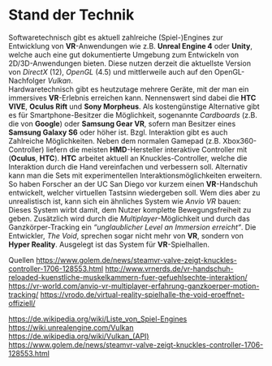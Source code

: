 # Stand der Technik

Softwaretechnisch gibt es aktuell zahlreiche (Spiel-)Engines zur Entwicklung von **VR**-Anwendungen wie z.B. **Unreal Engine 4** oder **Unity**, welche auch eine gut dokumentierte Umgebung zum Entwickeln von 2D/3D-Anwendungen bieten. Diese nutzen derzeit die aktuellste Version von *DirectX* (12), *OpenGL* (4.5) und mittlerweile auch auf den OpenGL-Nachfolger *Vulkan*.  
Hardwaretechnisch gibt es heutzutage mehrere Geräte, mit der man ein immersives **VR**-Erlebnis erreichen kann. Nennenswert sind dabei die **HTC VIVE**, **Oculus Rift** und **Sony Morpheus**. Als kostengünstige Alternative gibt es für Smartphone-Besitzer die Möglichkeit, sogenannte *Cardboards* (z.B. die von **Google**) oder **Samsung Gear VR**, sofern man Besitzer eines **Samsung Galaxy S6** oder höher ist. 
Bzgl. Interaktion gibt es auch Zahlreiche Möglichkeiten. Neben dem normalen Gamepad (z.B. Xbox360-Controller) liefern die meisten **HMD**-Hersteller interaktive Controller mit (**Oculus**, **HTC**). **HTC** arbeitet aktuell an Knuckles-Controller, welche die Interaktion durch die Hand vereinfachen und verbessern soll. Alternativ kann man die Sets mit experimentellen Interaktionsmöglichkeiten erweitern. So haben Forscher an der UC San Diego vor kurzem einen **VR**-Handschuh entwickelt, welcher virtuellen Tastsinn wiedergeben soll. Wem dies aber zu unrealistisch ist, kann sich ein ähnliches System wie *Anvio VR* bauen: Dieses System wirbt damit, dem Nutzer komplette Bewegungsfreiheit zu geben. Zusätzlich wird durch die *Multiplayer*-Möglichkeit und durch das Ganzkörper-Tracking ein *“unglaublicher Level an Immersion erreicht“*. Die Entwickler, *The Void*, sprechen sogar nicht mehr von **VR**, sondern von **Hyper Reality**. Ausgelegt ist das System für **VR**-Spielhallen.



Quellen
https://www.golem.de/news/steamvr-valve-zeigt-knuckles-controller-1706-128553.html
http://www.vrnerds.de/vr-handschuh-reloaded-kuenstliche-muskelkammern-fuer-gefuehlsechte-interaktion/
https://vr-world.com/anvio-vr-multiplayer-erfahrung-ganzkoerper-motion-tracking/
https://vrodo.de/virtual-reality-spielhalle-the-void-eroeffnet-offiziell/


https://de.wikipedia.org/wiki/Liste_von_Spiel-Engines
https://wiki.unrealengine.com/Vulkan
https://de.wikipedia.org/wiki/Vulkan_(API)
https://www.golem.de/news/steamvr-valve-zeigt-knuckles-controller-1706-128553.html